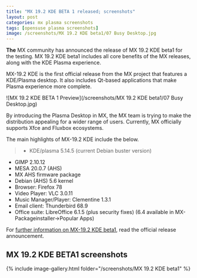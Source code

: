 ```yaml
---
title: "MX 19.2 KDE BETA 1 released; screenshots"
layout: post
categories: mx plasma screenshots
tags: [opensuse plasma screenshots]
image: /screenshots/MX 19.2 KDE beta1/07 Busy Desktop.jpg
---
```


**The** MX community has announced the release of MX 19.2 KDE beta1 for the testing. MX 19.2 KDE beta1 includes all core benefits of the MX releases, along with the KDE Plasma experience.

MX-19.2 KDE is the first official release from the MX project that features a KDE/Plasma desktop. It also includes Qt-based applications that make Plasma experience more complete.

![MX 19.2 KDE BETA 1 Preview](/screenshots/MX 19.2 KDE beta1/07 Busy Desktop.jpg)

By introducing the Plasma Desktop in MX, the MX team is trying to make the distribution appealing for a wider range of users. Currently, MX officially supports Xfce and Fluxbox ecosystems.

The main highlights of MX-19.2 KDE include the below.
> - KDE/plasma 5.14.5 (current Debian buster version)
- GIMP 2.10.12
- MESA 20.0.7 (AHS)
- MX AHS firmware package
- Debian (AHS) 5.6 kernel
- Browser: Firefox 78
- Video Player: VLC 3.0.11
- Music Manager/Player: Clementine 1.3.1
- Email client: Thunderbird 68.9
- Office suite: LibreOffice 6.1.5 (plus security fixes) (6.4 available in MX-Packageinstaller->Popular Apps)

For [further information on MX-19.2 KDE beta1](https://mxlinux.org/blog/mx-19-2-kde-beta-1-available-for-testing/), read the official release announcement.


## MX 19.2 KDE BETA1 screenshots
{% include image-gallery.html folder="/screenshots/MX 19.2 KDE beta1" %}
